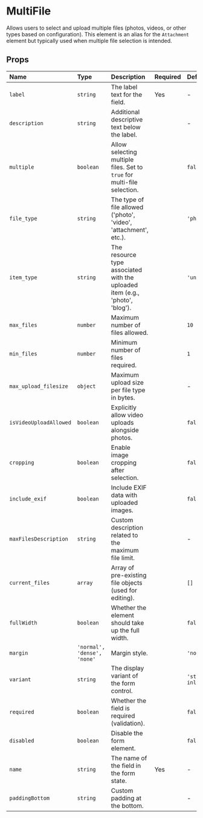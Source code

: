 # MultiFile

Allows users to select and upload multiple files (photos, videos, or other types based on configuration). This element is an alias for the `Attachment` element but typically used when multiple file selection is intended.

## Props

| Name | Type | Description | Required | Default |
| :--- | :--- | :---------- | :------- | :------ |
| `label` | `string` | The label text for the field. | Yes | - |
| `description` | `string` | Additional descriptive text below the label. | | - |
| `multiple` | `boolean` | Allow selecting multiple files. Set to `true` for multi-file selection. | | `false` |
| `file_type` | `string` | The type of file allowed ('photo', 'video', 'attachment', etc.). | | `'photo'` |
| `item_type` | `string` | The resource type associated with the uploaded item (e.g., 'photo', 'blog'). | | `'unknown'` |
| `max_files` | `number` | Maximum number of files allowed. | | `10` |
| `min_files` | `number` | Minimum number of files required. | | `1` |
| `max_upload_filesize` | `object` | Maximum upload size per file type in bytes. | | - |
| `isVideoUploadAllowed` | `boolean` | Explicitly allow video uploads alongside photos. | | `false` |
| `cropping` | `boolean` | Enable image cropping after selection. | | `false` |
| `include_exif` | `boolean` | Include EXIF data with uploaded images. | | `false` |
| `maxFilesDescription` | `string` | Custom description related to the maximum file limit. | | - |
| `current_files` | `array` | Array of pre-existing file objects (used for editing). | | `[]` |
| `fullWidth` | `boolean` | Whether the element should take up the full width. | | `false` |
| `margin` | `'normal', 'dense', 'none'` | Margin style. | | `'normal'` |
| `variant` | `string` | The display variant of the form control. | | `'standard-inlined'` |
| `required` | `boolean` | Whether the field is required (validation). | | `false` |
| `disabled` | `boolean` | Disable the form element. | | `false` |
| `name` | `string` | The name of the field in the form state. | Yes | - |
| `paddingBottom` | `string` | Custom padding at the bottom. | | - |